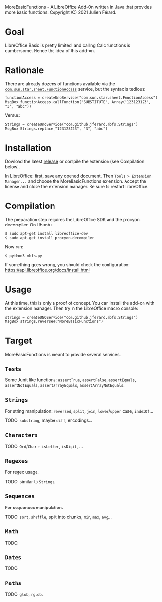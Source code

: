 MoreBasicFunctions - A LibreOffice Add-On written in Java that provides more basic functions.
Copyright (C) 2021 Julien Férard.

# Goal
LibreOffice Basic is pretty limited, and calling Calc functions is cumbersome. Hence the idea of this add-on. 

# Rationale
There are already dozens of functions available via the [`com.sun.star.sheet.FunctionAccess`](https://api.libreoffice.org/docs/idl/ref/servicecom_1_1sun_1_1star_1_1sheet_1_1FunctionAccess.html) service, but the syntax is tedious:

	functionAccess = createUnoService("com.sun.star.sheet.FunctionAccess")  
	MsgBox functionAccess.callFunction("SUBSTITUTE", Array("123123123", "3", "abc"))
	
Versus:

	Strings = createUnoService("com.github.jferard.mbfs.Strings")
	MsgBox Strings.replace("123123123", "3", "abc")

# Installation
Dowload the latest [release](https://github.com/jferard/MoreBasicFunctions/releases) or compile the extension (see Compilation below).

In LibreOffice: first, save any opened document.
Then `Tools > Extension Manager...` and choose the MoreBasicFunctions extension. Accept the license and close the extension manager. Be sure to restart LibreOffice.

# Compilation
The preparation step requires the LibreOffice SDK and the procyon decompiler. On Ubuntu

    $ sudo apt-get install libreoffice-dev
    $ sudo apt-get install procyon-decompiler

Now run:

    $ python3 mbfs.py

If something goes wrong, you should check the configuration: https://api.libreoffice.org/docs/install.html.

# Usage
At this time, this is only a proof of concept. You can install the add-on with the extension manager. Then try in the LibreOffice macro console:

    strings = createUNOService("com.github.jferard.mbfs.Strings")
    MsgBox strings.reversed("MoreBasicFunctions")

# Target
MoreBasicFunctions is meant to provide several services.

## `Tests`
Some Junit like functions: `assertTrue`, `assertFalse`, `assertEquals`, `assertNotEquals`,
`assertArrayEquals`, `assertArrayNotEquals`.

## `Strings`
For string manipulation: `reversed`, `split`, `join`, `lower`/`upper` case, `indexOf`... 

TODO: `substring`, maybe `diff`, encodings...

## `Characters`
TODO: `Ord`/`Char` + `isLetter`, `isDigit`, ...

## `Regexes`
For regex usage.

TODO: similar to `Strings`.

## `Sequences`
For sequences manipulation.

TODO: `sort`, `shuffle`, split into chunks, `min`, `max`, `avg`...

## `Math`
TODO.

## `Dates`
TODO: 

## `Paths`
TODO: `glob`, `rglob`.

